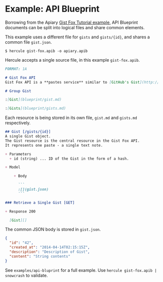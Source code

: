 # Example: API Blueprint

Borrowing from the Apiary [Gist Fox Tutorial example](http://apiary.io/blueprint), API Blueprint documents can be split into logical files and share common elements.

This example uses a different file for `gists` and `gists/{id}`, and shares a common file `gist.json`.

```
$ hercule gist-fox.apib -o apiary.apib
```

Hercule accepts a single source file, in this example `gist-fox.apib`.

```markdown
FORMAT: 1A

# Gist Fox API
Gist Fox API is a **pastes service** similar to [GitHub's Gist](http://gist.github.com).

# Group Gist

:[Gist](blueprint/gist.md)

:[Gists](blueprint/gists.md)
```

Each resource is being stored in its own file, `gist.md` and `gists.md` respectively.

```markdown
## Gist [/gists/{id}]
A single Gist object.
The Gist resource is the central resource in the Gist Fox API.
It represents one paste - a single text note.

+ Parameters
  + id (string) ... ID of the Gist in the form of a hash.

+ Model

    + Body

      ```
      :[](gist.json)
      ```

### Retrieve a Single Gist [GET]

+ Response 200

  [Gist][]
```

The common JSON body is stored in `gist.json`.

```json
{
  "id": "42",
  "created_at": "2014-04-14T02:15:15Z",
  "description": "Description of Gist",
  "content": "String contents"
}
```

See `examples/api-bluprint` for a full example.
Use `hercule gist-fox.apib | snowcrash` to validate.
